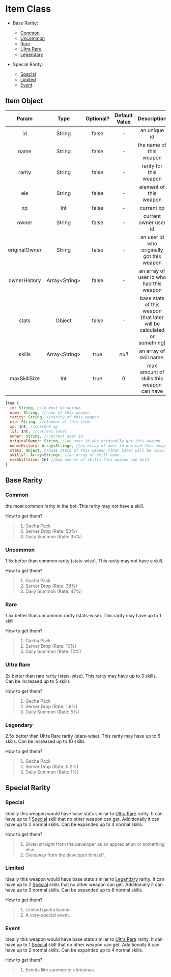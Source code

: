# Item Class
- Base Rarity:
  - [Common](https://github.com/CrauxZahard/BabuV2/new/rpg#common)
  - [Uncommon](https://github.com/CrauxZahard/BabuV2/new/rpg#uncommon)
  - [Rare](https://github.com/CrauxZahard/BabuV2/new/rpg#rare)
  - [Ultra Rare](https://github.com/CrauxZahard/BabuV2/new/rpg#ultra-rare)
  - [Legendary](https://github.com/CrauxZahard/BabuV2/new/rpg#legendary)
 
  
- Special Rarity:
  - [Special](https://github.com/CrauxZahard/BabuV2/new/rpg#special)
  - [Limited](https://github.com/CrauxZahard/BabuV2/new/rpg#limited)
  - [Event](https://github.com/CrauxZahard/BabuV2/new/rpg#event)

## Item Object
| Param | Type | Optional? | Default Value | Description
| :---: | :---: | :---: | :---: | :---: |
  | id |  String | false | - | an unique id |
  | name | String | false | - | the name of this weapon |
  | rarity | String | false | - | rarity for this weapon |
  | ele | String | false | - | element of this weapon |
  | xp | Int | false | - | current xp |
  | owner | String | false | - | current owner user id|
  | originalOwner | String | false | - | an user id who originally got this weapon |
  | ownerHistory | Array\<String> | false | - | an array of user id who had this weapon |
  | stats | Object | false | - | base stats of this weapon (that later will be calculated or something) |
  | skills | Array\<String> | true | *null* | an array of skill name. |
  | maxSkillSize | Int | true | 0 | max amount of skills this weapon can have
```js
Item {
  id: String, //id must be unique
  name: String, //name of this weapon
  rarity: String, //rarity of this weapon
  ele: String, //element of this item
  xp: Int, //current xp
  lvl: Int, //current level
  owner: String, //current user id
  originalOwner: String, //an user id who originally got this weapon
  ownerHistory: Array<String>, //an array of user id who had this weapon
  stats: Object, //base stats of this weapon (that later will be calculated or something)
  skills?: Array<String>, //an array of skill name.
  maxSkillSize: Int //max amount of skills this weapon can hold
}
```

## Base Rarity

### Common
the most common rarity in the bot. This rarity may not have a skill.

How to get them? 
> 1. Gacha Pack
> 2. Server Drop (Rate: 50%)
> 3. Daily Summon (Rate: 35%)

### Uncommon
1.5x better than common rarity (stats-wise). This rarity may not have a skill.

How to get them? 
> 1. Gacha Pack
> 2. Server Drop (Rate: 38%)
> 3. Daily Summon (Rate: 47%)
### Rare
1.5x better than uncommon rarity (stats-wise). This rarity may have up to 1 skill.

How to get them? 
> 1. Gacha Pack
> 2. Server Drop (Rate: 10%)
> 3. Daily Summon (Rate: 12%)

### Ultra Rare
2x better than rare rarity (stats-wise). This rarity may have up to 3 skills. Can be increased up to 5 skills

How to get them? 
> 1. Gacha Pack
> 2. Server Drop (Rate: 1.8%)
> 3. Daily Summon (Rate: 5%)

### Legendary
2.5x better than Ultra Rare rarity (stats-wise). This rarity may have up to 5 skills. Can be increased up to 10 skills

How to get them? 
> 1. Gacha Pack
> 2. Server Drop (Rate: 0.2%)
> 3. Daily Summon (Rate: 1%)

## Special Rarity

### Special
Ideally this weapon would have base stats similar to [Ultra Rare](https://github.com/CrauxZahard/BabuV2/new/rpg#ultra-rare) rarity.
It can have up to 1 [Special]() skill that no other weapon can get.
Additionally it can have up to 2 normal skills. Can be expanded up to 4 normal skills.

How to get them?
> 1. Given straight from the developer as an appreciation or something else.
> 2. Giveaway from the developer himself.

### Limited
Ideally this weapon would have base stats similar to [Legendary](https://github.com/CrauxZahard/BabuV2/new/rpg#legendary) rarity.
It can have up to 2 [Special]() skills that no other weapon can get.
Additionally it can have up to 3 normal skills. Can be expanded up to 8 normal skills.

How to get them?
> 1. Limited gacha banner.
> 2. A very-special event.

### Event
Ideally this weapon would have base stats similar to [Ultra Rare](https://github.com/CrauxZahard/BabuV2/new/rpg#ultra-rare) rarity.
It can have up to 1 [Special]() skill that no other weapon can get.
Additionally it can have up to 2 normal skills. Can be expanded up to 4 normal skills.

How to get them?
> 1. Events like summer or christmas.
